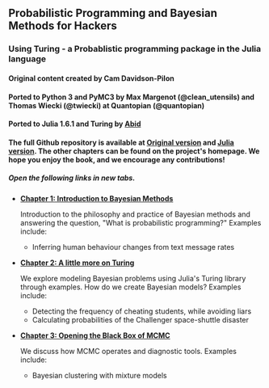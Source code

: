 ## Probabilistic Programming and Bayesian Methods for Hackers
### Using Turing - a Probablistic programming package in the Julia language

#### Original content created by Cam Davidson-Pilon

#### Ported to Python 3 and PyMC3 by Max Margenot (@clean_utensils) and Thomas Wiecki (@twiecki) at Quantopian (@quantopian)

#### Ported to Julia 1.6.1 and Turing by [Abid](https://www.linkedin.com/in/shaik-abid-islam-515950b3/)

#### The full Github repository is available at [Original version](https://github.com/CamDavidsonPilon/Probabilistic-Programming-and-Bayesian-Methods-for-Hackers) and [Julia version](https://github.com/abid8042/Probabilistic-Programming-and-Bayesian-Methods-for-Hackers-in-Julia). The other chapters can be found on the project's homepage. We hope you enjoy the book, and we encourage any contributions!

##### Open the following links in new tabs.

* [**Chapter 1: Introduction to Bayesian Methods**](https://abid8042.github.io/Probabilistic-Programming-and-Bayesian-Methods-for-Hackers-in-Julia/Ch1_Introduction_Julia.html)
    
    Introduction to the philosophy and practice of Bayesian methods and answering the question, "What is probabilistic programming?" Examples include:
    - Inferring human behaviour changes from text message rates

* [**Chapter 2: A little more on Turing**](https://abid8042.github.io/Probabilistic-Programming-and-Bayesian-Methods-for-Hackers-in-Julia/Ch_2_More_Turing.html)
   
   We explore modeling Bayesian problems using Julia's Turing library through examples. How do we create Bayesian models? Examples include:
    - Detecting the frequency of cheating students, while avoiding liars
    - Calculating probabilities of the Challenger space-shuttle disaster

* [**Chapter 3: Opening the Black Box of MCMC**](https://abid8042.github.io/Probabilistic-Programming-and-Bayesian-Methods-for-Hackers-in-Julia/Ch_3_MCMC.html)
   
   We discuss how MCMC operates and diagnostic tools. Examples include:
    - Bayesian clustering with mixture models




